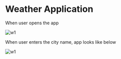 # Weather Application 
When user opens the app


![w1](https://user-images.githubusercontent.com/44563718/131644835-638e456d-dbe8-47a2-992f-51b212216885.PNG)



When user enters the city name, app looks like below


![w1](https://github.com/manoj228/WeatherApplication/issues/2#issue-984909009)

